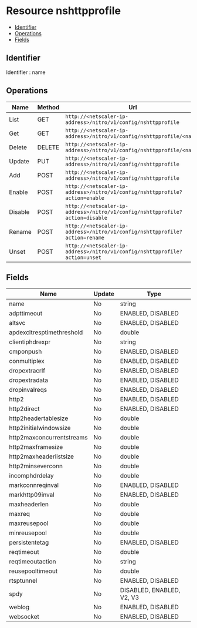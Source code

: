 # Resource nshttpprofile

- [Identifier](#identifier)
- [Operations](#operations)
- [Fields](#fields)

## Identifier

Identifier : name

## Operations

| Name | Method | Url |
|----|----|----|
| List | GET | `http://<netscaler-ip-address>/nitro/v1/config/nshttpprofile` |
| Get | GET | `http://<netscaler-ip-address>/nitro/v1/config/nshttpprofile/<name>` |
| Delete | DELETE | `http://<netscaler-ip-address>/nitro/v1/config/nshttpprofile/<name>` |
| Update | PUT | `http://<netscaler-ip-address>/nitro/v1/config/nshttpprofile` |
| Add | POST | `http://<netscaler-ip-address>/nitro/v1/config/nshttpprofile` |
| Enable | POST | `http://<netscaler-ip-address>/nitro/v1/config/nshttpprofile?action=enable` |
| Disable | POST | `http://<netscaler-ip-address>/nitro/v1/config/nshttpprofile?action=disable` |
| Rename | POST | `http://<netscaler-ip-address>/nitro/v1/config/nshttpprofile?action=rename` |
| Unset | POST | `http://<netscaler-ip-address>/nitro/v1/config/nshttpprofile?action=unset` |

## Fields

| Name | Update | Type |
|----|----|----|
| name | No | string |
| adpttimeout | No | ENABLED, DISABLED |
| altsvc | No | ENABLED, DISABLED |
| apdexcltresptimethreshold | No | double |
| clientiphdrexpr | No | string |
| cmponpush | No | ENABLED, DISABLED |
| conmultiplex | No | ENABLED, DISABLED |
| dropextracrlf | No | ENABLED, DISABLED |
| dropextradata | No | ENABLED, DISABLED |
| dropinvalreqs | No | ENABLED, DISABLED |
| http2 | No | ENABLED, DISABLED |
| http2direct | No | ENABLED, DISABLED |
| http2headertablesize | No | double |
| http2initialwindowsize | No | double |
| http2maxconcurrentstreams | No | double |
| http2maxframesize | No | double |
| http2maxheaderlistsize | No | double |
| http2minseverconn | No | double |
| incomphdrdelay | No | double |
| markconnreqinval | No | ENABLED, DISABLED |
| markhttp09inval | No | ENABLED, DISABLED |
| maxheaderlen | No | double |
| maxreq | No | double |
| maxreusepool | No | double |
| minreusepool | No | double |
| persistentetag | No | ENABLED, DISABLED |
| reqtimeout | No | double |
| reqtimeoutaction | No | string |
| reusepooltimeout | No | double |
| rtsptunnel | No | ENABLED, DISABLED |
| spdy | No | DISABLED, ENABLED, V2, V3 |
| weblog | No | ENABLED, DISABLED |
| websocket | No | ENABLED, DISABLED |

